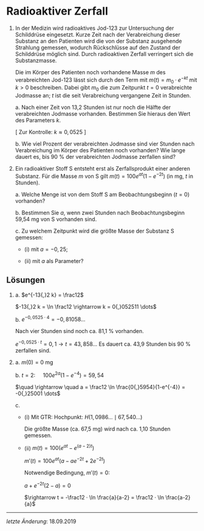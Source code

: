 # Radioaktiver Zerfall

1. In der Medizin wird radioaktives Jod-123 zur Untersuchung der Schilddrüse eingesetzt. Kurze Zeit nach der Verabreichung dieser Substanz an den Patienten wird die von der Substanz ausgehende Strahlung gemessen, wodurch Rückschlüsse auf den Zustand der Schilddrüse möglich sind. Durch radioaktiven Zerfall verringert sich die Substanzmasse.

    Die im Körper des Patienten noch vorhandene Masse $m$ des verabreichten Jod-123 lässt sich durch den Term  mit $m(t) = m_0 · e^{-kt}$ mit $k > 0$ beschreiben. Dabei gibt $m_0$ die zum Zeitpunkt $t = 0$ verabreichte Jodmasse an; $t$ ist die seit Verabreichung vergangene Zeit in Stunden.

    a. Nach einer Zeit von 13,2 Stunden ist nur noch die Hälfte der verabreichten Jodmasse vorhanden. Bestimmen Sie hieraus den Wert des Parameters $k$.
    
	[ Zur Kontrolle: $k \approx 0{,}0525$ ]

    b. Wie viel Prozent der verabreichten Jodmasse sind vier Stunden nach Verabreichung im Körper des Patienten noch vorhanden? Wie lange dauert es, bis 90 % der verabreichten Jodmasse zerfallen sind?

2. Ein radioaktiver Stoff S entsteht erst als Zerfallsprodukt einer anderen Substanz. Für die Masse $m$ von S gilt $m(t) = 100 e^{at} (1 - e^{-2t})$ (in mg, $t$ in Stunden).

    a. Welche Menge ist von dem Stoff S am Beobachtungsbeginn ($t = 0$) vorhanden?

    b. Bestimmen Sie $a$, wenn zwei Stunden nach Beobachtungsbeginn 59,54 mg von S vorhanden sind.

    c. Zu welchem Zeitpunkt wird die größte Masse der Substanz S gemessen:

      - (i) mit $a=-0{,}25$;

      - (ii) mit $a$ als Parameter?

<!--\newpage-->

## Lösungen

1.  a. $e^{-13{,}2 k} = \frac12$

    $-13{,}2 k = \ln \frac12 \rightarrow k = 0{,}052511 \dots$

    b. $e^{-0{,}0525 · 4} = -0{,}81058 \dots$

    Nach vier Stunden sind noch ca. 81,1 % vorhanden.

    $e^{-0{,}0525 · t} = 0{,}1 \rightarrow t = 43,858 \dots$
    Es dauert ca. 43,9 Stunden bis 90 % zerfallen sind.

2.  a. $m(0) = 0$ mg

    b. $t = 2$: $\quad100 e^{2a} (1 - e^{-4}) = 59{,}54$

    $\quad \rightarrow \quad a = \frac12 \ln \frac{0{,}5954}{1-e^{-4}} = -0{,}25001 \dots$

    c.

      - (i) Mit GTR: Hochpunkt: $H(1{,}0986 \dots \mid 67{,}540 \dots)$

        Die größte Masse (ca. 67,5 mg) wird nach ca. 1,10 Stunden gemessen.

      - (ii) $m(t) = 100 (e^{at} - e^{(a-2)t})$

        $m'(t) = 100 e^{at} (a - a e^{-2t} + 2 e^{-2t})$

        Notwendige Bedingung, $m'(t) = 0$:

        $a + e^{-2t} (2 - a) = 0$

        $\rightarrow t = -\frac12 · \ln \frac{a}{a-2} = \frac12 · \ln \frac{a-2}{a}$

- - -
*letzte Änderung*: 18.09.2019
